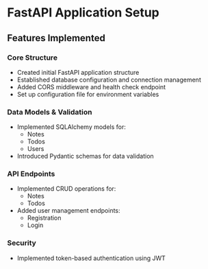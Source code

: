 # FastAPI Application Setup

## Features Implemented

### Core Structure
- Created initial FastAPI application structure
- Established database configuration and connection management
- Added CORS middleware and health check endpoint
- Set up configuration file for environment variables

### Data Models & Validation
- Implemented SQLAlchemy models for:
  - Notes
  - Todos
  - Users
- Introduced Pydantic schemas for data validation

### API Endpoints
- Implemented CRUD operations for:
  - Notes
  - Todos
- Added user management endpoints:
  - Registration
  - Login

### Security
- Implemented token-based authentication using JWT